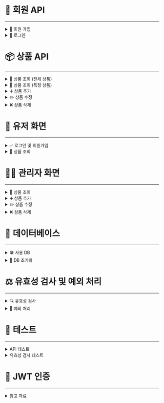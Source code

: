# 👥 회원 API

---

<details>
<summary>🎫 회원 가입</summary>

### Request

```json
POST /api/members/register HTTP/1.1
Content-Type: application/json
host: localhost:8080

{
    "email": "admin@email.com",
    "password": "password"
}
```

### Response

```json
HTTP/1.1 201 Created
Content-Type: application/json

{
    "token": ""
}
```
    
</details>
<details>
<summary>🔑 로그인</summary>

### Request

```json
POST /api/members/login HTTP/1.1
Content-Type: application/json
host: localhost:8080

{
    "email": "abc@gmail.com",
    "password": "123qwe"
}
```

### Response

```json
HTTP/1.1 200 OK
Content-Type: application/json

{
    "token": ""
}
```

</details>

# 📦 상품 API

---

<details>
<summary>🔎 상품 조회 (전체 상품)</summary>

### Request

```json
GET /api/products HTTP/1.1
```

### Response

```json
HTTP/1.1 200 OK
Content-Type: application/json

[
    {
        "id": 1,
        "name": "아이스 카페 아메리카노 T",
        "price": 4500,
        "imageUrl": "https://st.kakaocdn.net/product/api/product/20231010111814_9a667f9eccc943648797925498bdd8a3.jpg"
    },
    {
        "id": 2,
        "name": "(ICE)아메리카노",
        "price": 2000,
        "imageUrl": "https://img1.kakaocdn.net/thumb/C320x320@2x.fwebp.q82/?fname=https%3A%2F%2Fst.kakaocdn.net%2Fproduct%2Fgift%2Fproduct%2F20220622112804_d176787353ab48c690936557eefad11c.jpg"
    }
]
```

</details>
<details>
<summary>🔎 상품 조회 (특정 상품)</summary>

### Request

```json
GET /api/products/{productId} HTTP/1.1
```

### Response

```json
HTTP/1.1 200 OK
Content-Type: application/json

{
    "id": 1,
    "name": "아이스 카페 아메리카노 T",
    "price": 4500,
    "imageUrl": "https://st.kakaocdn.net/product/api/product/20231010111814_9a667f9eccc943648797925498bdd8a3.jpg"
}
```

</details>
<details>
<summary>➕ 상품 추가</summary>

### Request

```json
POST /api/products HTTP/1.1
Content-Type: application/json

{
    "name": "(ICE)아메리카노",
    "price": 2000,
    "imageUrl": "https://img1.kakaocdn.net/thumb/C320x320@2x.fwebp.q82/?fname=https%3A%2F%2Fst.kakaocdn.net%2Fproduct%2Fgift%2Fproduct%2F20220622112804_d176787353ab48c690936557eefad11c.jpg"
}
```

### Response

```json
HTTP/1.1 201 Created
Content-Type: application/json

{
    "id": 1,
    "name": "(ICE)아케리카노",
    "price": 2000,
    "imageUrl": "https://img1.kakaocdn.net/thumb/C320x320@2x.fwebp.q82/?fname=https%3A%2F%2Fst.kakaocdn.net%2Fproduct%2Fgift%2Fproduct%2F20220622112804_d176787353ab48c690936557eefad11c.jpg"
}
```

</details>
<details>
<summary>✏️ 상품 수정</summary>

### Request

```json
PUT /api/products/{productId} HTTP/1.1
Content-Type: application/json

{
    "name": "[EVENT](ICE)아메리카노",
    "price": 1600,
    "imageUrl": "https://img1.kakaocdn.net/thumb/C320x320@2x.fwebp.q82/?fname=https%3A%2F%2Fst.kakaocdn.net%2Fproduct%2Fgift%2Fproduct%2F20250515110714_9664acdff2b84e4e806c4d7d55dd8de0.jpg"
}
```

### Response

```json
HTTP/1.1 200 OK
Content-Type: application/json

{
    "id": 1,
    "name": "[EVENT](ICE)아메리카노",
    "price": 1600,
    "imageUrl": "https://img1.kakaocdn.net/thumb/C320x320@2x.fwebp.q82/?fname=https%3A%2F%2Fst.kakaocdn.net%2Fproduct%2Fgift%2Fproduct%2F20250515110714_9664acdff2b84e4e806c4d7d55dd8de0.jpg"
}
```

</details>
<details>
<summary>❌ 상품 삭제</summary>

### Request

```json
DELETE /api/products/{productId} HTTP/1.1
```

### Response

```json
HTTP/1.1 204 No Content
```

</details>

# 👤 유저 화면

---

<details>
<summary>✅ 로그인 및 회원가입</summary>

### 로그인

[GET] http://localhost:8080/members/login  
→ 로그인 화면으로 이동합니다.

### 특정 상품 조회

[GET] http://localhost:8080/members/register  
→ 회원 가입 화면으로 이동합니다.
</details>
<details>
<summary>🔎 상품 조회</summary>

### 전체 상품 목록

[GET] http://localhost:8080/members/products  
→ 등록된 모든 상품을 목록으로 확인할 수 있는 화면입니다.

### 특정 상품 조회

[GET] http://localhost:8080/members/products/{productId}  
→ 선택한 상품의 상세 정보를 확인할 수 있는 화면입니다.
</details>

# 🧑‍💻 관리자 화면

---

<details>
<summary>🔎 상품 조회</summary>

### 전체 상품 목록

[GET] http://localhost:8080/admin/products  
→ 등록된 모든 상품을 목록으로 확인할 수 있는 화면입니다.

### 특정 상품 조회

[GET] http://localhost:8080/admin/products/{productId}  
→ 선택한 상품의 상세 정보를 확인할 수 있는 화면입니다.
</details>
<details>
<summary>➕ 상품 추가</summary>

### 상품 추가 화면

[GET] http://localhost:8080/admin/products/new  
→ 새 상품을 입력하는 폼으로 이동합니다.

### 상품 추가 요청

[POST] http://localhost:8080/admin/products  
→ 폼에서 입력된 내용을 서버에 전송해 새 상품을 추가합니다.
</details>
<details>
<summary>✏️ 상품 수정</summary>

### 상품 수정 화면

[GET] http://localhost:8080/admin/products/edit/{productId}  
→ 선택한 상품의 정보를 수정할 수 있는 화면입니다.

### 상품 수정 요청

[PUT] http://localhost:8080/admin/products/{productId}  
→ HTML `<form>`에서 `_method=put`로 전송되는 요청입니다.  
→ 실제 HTTP 메서드는 `POST`이며,  
→ AdminController에서 `@PutMapping`으로 처리합니다.
</details>
<details>
<summary>❌ 상품 삭제</summary>

### 상품 삭제 요청

[DELETE] http://localhost:8080/admin/products/{productId}  
→ HTML `<form>`에서 `_method=delete`로 전송됩니다.  
→ 실제 HTTP 메서드는 `POST`이며,  
→ AdminController에서 `@DeleteMapping`으로 처리합니다.
</details>

# 💾 데이터베이스

---

<details>
<summary>🛠️ 사용 DB</summary>

### H2 Database (인메모리 DB)

- JDBC URL: `jdbc:h2:mem:spring-gift`
- Username: `sa`
- Password: ``

</details>
<details>
<summary>📌 DB 초기화</summary>

```sql
create table product
(
    id        bigint auto_increment primary key,
    name      varchar(255) not null,
    price     bigint       not null,
    image_url varchar(1000)
);
```

</details>

# ⚖️ 유효성 검사 및 예외 처리

---

<details>
<summary>🔍 유효성 검사</summary>

### 상품 이름

- 필수 입력
- 최소 1자, 최대 15자
- (), [], +, -, &, /, _ 외의 특수 문자를 사용할 수 없음
- RequiresApprovalWords 어노테이션을 사용하여 특정 단어가 포함되지 않도록 검사

### 상품 가격

- 0원 이상

### 상품 이미지 URL

- 필수 입력

</details>
<details>
<summary>🚨 예외 처리</summary>

### 상품 조회

- 상품이 존재하지 않을 경우: `ProductNotFoundException`

### 상품 수정

- 상품이 존재하지 않을 경우: `ProductNotFoundException`

### 상품 삭제

- 상품이 존재하지 않을 경우: `ProductNotFoundException`

</details>

# 🧪 테스트

---

<details>
<summary>API 테스트</summary>

- 상품 조회 (전체 상품)
- 상품 조회 (특정 상품)
- 상품 추가
- 상품 수정
- 상품 삭제

</details>
<details>
<summary>유효성 검사 테스트</summary>

- 상품 이름 (최대 15자 실패)
- 상품 이름 (특수 문자 성공)
- 상품 이름 (특수 문자 실패)
- 상품 이름 (MD 승인 글자)
- 상품 가격 (0원 이상 실패)
</details>

# 🔐 JWT 인증

---

<details>
<summary>참고 자료</summary>

- [JWT 로그인 흐름 이해하기](https://lincoding.tistory.com/55)
</details>